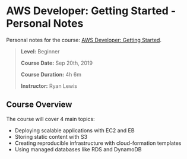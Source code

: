 # AWS Developer: Getting Started - Personal Notes

Personal notes for the course: [AWS Developer: Getting Started](https://app.pluralsight.com/library/courses/aws-developer-getting-started/table-of-contents).

> **Level:** Beginner
>
> **Course Date:** Sep 20th, 2019
>
> **Course Duration:** 4h 6m
>
> **Instructor:** Ryan Lewis

## Course Overview

The course will cover 4 main topics:

* Deploying scalable applications with EC2 and EB
* Storing static content with S3
* Creating reproducible infrastructure with cloud-formation templates
* Using managed databases like RDS and DynamoDB
